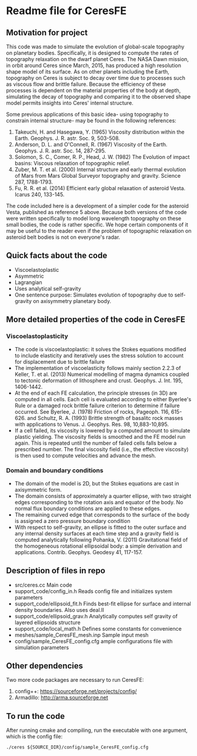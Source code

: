 Readme file for CeresFE
=======================

Motivation for project
----------------------

This code was made to simulate the evolution of global-scale topography on planetary bodies.  Specifically, it is designed to compute the rates of topography relaxation on the dwarf planet Ceres.  The NASA Dawn mission, in orbit around Ceres since March, 2015, has produced a high resolution shape model of its surface.  As on other planets including the Earth, topography on Ceres is subject to decay over time due to processes such as viscous flow and brittle failure.  Because the efficiency of these processes is dependent on the material properties of the body at depth, simulating the decay of topography and comparing it to the observed shape model permits insights into Ceres' internal structure. 

Some previous applications of this basic idea- using topography to constrain internal structure- may be found in the following references:  

 1. Takeuchi, H. and Hasegawa, Y. (1965) Viscosity distribution within the Earth. Geophys. J. R. astr. Soc. 9, 503-508.
 2. Anderson, D. L. and O'Connell, R. (1967) Viscosity of the Earth. Geophys. J. R. astr. Soc. 14, 287-295.
 3. Solomon, S. C., Comer, R. P., Head, J. W. (1982) The Evolution of impact basins: Viscous relaxation of topographic relief.
 4. Zuber, M. T. et al. (2000) Internal structure and early thermal evolution of Mars from Mars Global Surveyor topography and gravity. Science 287, 1788-1793.
 5. Fu, R. R. et al. (2014) Efficient early global relaxation of asteroid Vesta. Icarus 240, 133-145.

The code included here is a development of a simpler code for the asteroid Vesta, published as reference 5 above.  Because both versions of the code were written specifically to model long wavelength topography on these small bodies, the code is rather specific.  We hope certain components of it may be useful to the reader even if the problem of topographic relaxation on asteroid belt bodies is not on everyone's radar. 



Quick facts about the code
--------------------------

* Viscoelastoplastic
* Asymmetric
* Lagrangian
* Uses analytical self-gravity
* One sentence purpose: Simulates evolution of topography due to self-gravity on axisymmetry planetary body.

More detailed properties of the code in CeresFE
-----------------------------------------------

### Viscoelastoplasticity

* The code is viscoelastoplastic: it solves the Stokes equations modified to include elasticity and iteratively uses the stress solution to account for displacement due to brittle failure
* The implementation of viscoelasticity follows mainly section 2.2.3 of Keller, T. et al. (2013) Numerical modelling of magma dynamics coupled to tectonic deformation of lithosphere and crust. Geophys. J. Int. 195, 1406-1442.
* At the end of each FE calculation, the principle stresses (in 3D) are computed in all cells.  Each cell is evaluated according to either Byerlee's Rule or a damaged rock brittle failure criterion to determine if failure occurred.  See Byerlee, J. (1978) Friction of rocks, Pageoph. 116, 615-626. and Schultz, R. A. (1993) Brittle strength of basalitc rock masses with applications to Venus. J. Geophys. Res. 98, 10,883-10,895. 
* If a cell failed, its viscosity is lowered by a computed amount to simulate plastic yielding.  The viscosity fields is smoothed and the FE model run again.  This is repeated until the number of failed cells falls below a prescribed number.  The final viscosity field (i.e., the effective viscosity) is then used to compute velocities and advance the mesh.  

### Domain and boundary conditions

* The domain of the model is 2D, but the Stokes equations are cast in axisymmetric form.
* The domain consists of approximately a quarter ellipse, with two straight edges corresponding to the rotation axis and equator of the body.  No normal flux boundary conditions are applied to these edges.
* The remaining curved edge that corresponds to the surface of the body is assigned a zero pressure boundary condition
* With respect to self-gravity, an ellipse is fitted to the outer surface and any internal density surfaces at each time step and a gravity field is computed analytically following Pohanka, V. (2011) Gravitational field of the homogeneous rotational ellipsoidal body: a simple derivation and applications. Contrib. Geophys. Geodesy 41, 117-157. 


Description of files in repo
----------------------------

* src/ceres.cc                     Main code
* support_code/config_in.h         Reads config file and initializes system parameters
* support_code/ellipsoid_fit.h     Finds best-fit ellipse for surface and internal density boundaries.  Also uses deal.II
* support_code/ellipsoid_grav.h    Analytically computes self gravity of layered ellipsoids structure
* support_code/local_math.h        Defines some constants for convenience
* meshes/sample_CeresFE_mesh.inp   Sample input mesh
* config/sample_CeresFE_config.cfg ample configurations file with simulation parameters

Other dependencies
------------------

Two more code packages are necessary to run CeresFE:

1. config++: https://sourceforge.net/projects/config/
2. Armadillo: http://arma.sourceforge.net

To run the code
---------------

After running cmake and compiling, run the executable with one argument, 
which is the config file:

```
./ceres ${SOURCE_DIR}/config/sample_CeresFE_config.cfg
```

